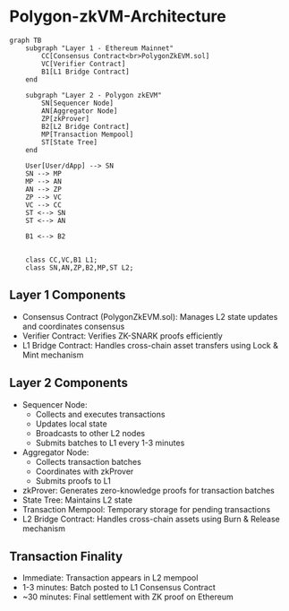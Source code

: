 # Polygon-zkVM-Architecture


```mermaid
graph TB
    subgraph "Layer 1 - Ethereum Mainnet"
        CC[Consensus Contract<br>PolygonZkEVM.sol]
        VC[Verifier Contract]
        B1[L1 Bridge Contract]
    end

    subgraph "Layer 2 - Polygon zkEVM"
        SN[Sequencer Node]
        AN[Aggregator Node]
        ZP[zkProver]
        B2[L2 Bridge Contract]
        MP[Transaction Mempool]
        ST[State Tree]
    end

    User[User/dApp] --> SN
    SN --> MP
    MP --> AN
    AN --> ZP
    ZP --> VC
    VC --> CC
    ST <--> SN
    ST <--> AN
    
    B1 <--> B2

    
    class CC,VC,B1 L1;
    class SN,AN,ZP,B2,MP,ST L2;
```

## Layer 1 Components
- Consensus Contract (PolygonZkEVM.sol): Manages L2 state updates and coordinates consensus
- Verifier Contract: Verifies ZK-SNARK proofs efficiently
- L1 Bridge Contract: Handles cross-chain asset transfers using Lock & Mint mechanism

## Layer 2 Components
- Sequencer Node:
  - Collects and executes transactions
  - Updates local state
  - Broadcasts to other L2 nodes
  - Submits batches to L1 every 1-3 minutes
- Aggregator Node:
  - Collects transaction batches
  - Coordinates with zkProver
  - Submits proofs to L1
- zkProver: Generates zero-knowledge proofs for transaction batches
- State Tree: Maintains L2 state
- Transaction Mempool: Temporary storage for pending transactions
- L2 Bridge Contract: Handles cross-chain assets using Burn & Release mechanism

## Transaction Finality
- Immediate: Transaction appears in L2 mempool
- 1-3 minutes: Batch posted to L1 Consensus Contract
- ~30 minutes: Final settlement with ZK proof on Ethereum

